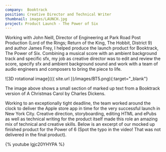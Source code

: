 ```yaml
---
company:  Booktrack
position: Creative Director and Technical Writer
thumbnail: images/LAUNCH.jpg
project: Product Launch - The Power of Six
---
```


Working with John Neill, Director of Engineering at Park Road Post Production (Lord of the Rings; Return of the King, The Hobbit, District 9) and author James Frey, I helped produce the launch product for Booktrack, The Power of Six. Combining a musical score with an ambient background track and specific sfx, my job as creative director was to edit and review the score, specify sfx and ambient background sound and work with a team of audio engineers and composers to bring the piece to life.

![3D rotational image]({{ site.url }}/images/BT5.png){:target="_blank"}

The image above shows a small section of marked up text from a Booktrack version of A Christmas Carol by Charles Dickens.   

Working to an exceptionally tight deadline, the team worked around the clock to deliver the Apple store app in time for the very successful launch in New York City. Creative direction, storyboarding, editing HTML and ePubs as well as technical writing for the product itself made this role an amazing mix of technical and creative skills.
Below is an excerpt of our mocked up finished product for the Power of 6 (Spot the typo in the video! That was not delivered in the final product).

{% youtube lgjc20YHYPA %}

